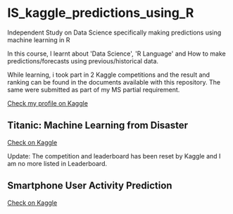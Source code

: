 # IS_kaggle_predictions_using_R
Independent Study on Data Science specifically making predictions using machine learning in R

In this course, I learnt about 'Data Science', 'R Language' and How to make predictions/forecasts using previous/historical data.

While learning, i took part in 2 Kaggle competitions and the result and ranking can be found in the documents available with this repository. The same were submitted as part of my MS partial requirement.

[Check my profile on Kaggle](https://www.kaggle.com/wakqasahmed/competitions)

## Titanic: Machine Learning from Disaster
[Check on Kaggle](https://www.kaggle.com/c/titanic)

Update: The competition and leaderboard has been reset by Kaggle and I am no more listed in Leaderboard.

## Smartphone User Activity Prediction
[Check on Kaggle](https://inclass.kaggle.com/c/smartphone-user-activity-prediction)
